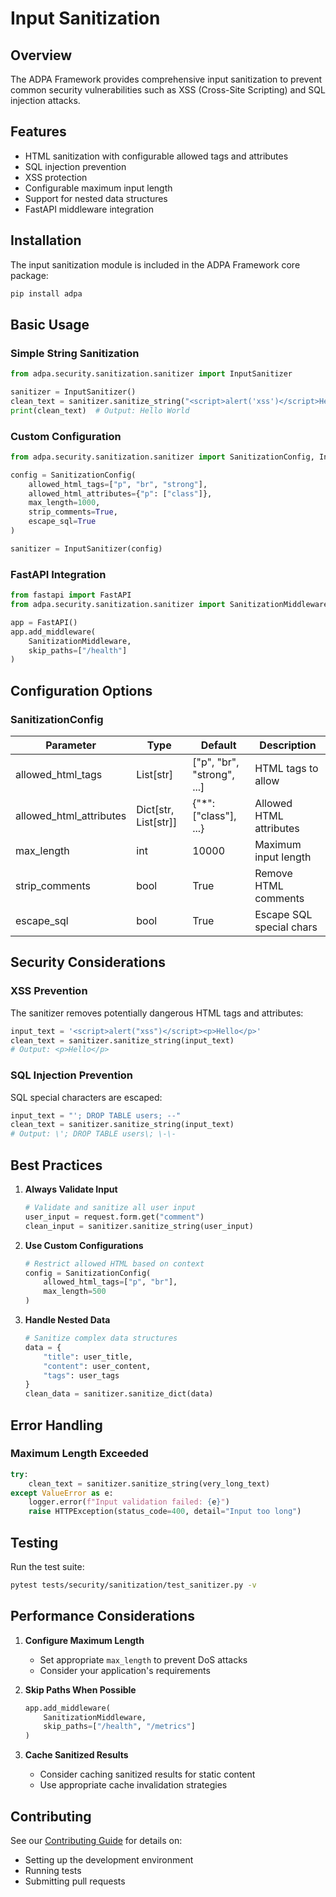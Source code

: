 # Input Sanitization

## Overview
The ADPA Framework provides comprehensive input sanitization to prevent common security vulnerabilities such as XSS (Cross-Site Scripting) and SQL injection attacks.

## Features
- HTML sanitization with configurable allowed tags and attributes
- SQL injection prevention
- XSS protection
- Configurable maximum input length
- Support for nested data structures
- FastAPI middleware integration

## Installation
The input sanitization module is included in the ADPA Framework core package:

```bash
pip install adpa
```

## Basic Usage

### Simple String Sanitization
```python
from adpa.security.sanitization.sanitizer import InputSanitizer

sanitizer = InputSanitizer()
clean_text = sanitizer.sanitize_string("<script>alert('xss')</script>Hello World")
print(clean_text)  # Output: Hello World
```

### Custom Configuration
```python
from adpa.security.sanitization.sanitizer import SanitizationConfig, InputSanitizer

config = SanitizationConfig(
    allowed_html_tags=["p", "br", "strong"],
    allowed_html_attributes={"p": ["class"]},
    max_length=1000,
    strip_comments=True,
    escape_sql=True
)

sanitizer = InputSanitizer(config)
```

### FastAPI Integration
```python
from fastapi import FastAPI
from adpa.security.sanitization.sanitizer import SanitizationMiddleware

app = FastAPI()
app.add_middleware(
    SanitizationMiddleware,
    skip_paths=["/health"]
)
```

## Configuration Options

### SanitizationConfig
| Parameter | Type | Default | Description |
|-----------|------|---------|-------------|
| allowed_html_tags | List[str] | ["p", "br", "strong", ...] | HTML tags to allow |
| allowed_html_attributes | Dict[str, List[str]] | {"*": ["class"], ...} | Allowed HTML attributes |
| max_length | int | 10000 | Maximum input length |
| strip_comments | bool | True | Remove HTML comments |
| escape_sql | bool | True | Escape SQL special chars |

## Security Considerations

### XSS Prevention
The sanitizer removes potentially dangerous HTML tags and attributes:
```python
input_text = '<script>alert("xss")</script><p>Hello</p>'
clean_text = sanitizer.sanitize_string(input_text)
# Output: <p>Hello</p>
```

### SQL Injection Prevention
SQL special characters are escaped:
```python
input_text = "'; DROP TABLE users; --"
clean_text = sanitizer.sanitize_string(input_text)
# Output: \'; DROP TABLE users\; \-\-
```

## Best Practices

1. **Always Validate Input**
   ```python
   # Validate and sanitize all user input
   user_input = request.form.get("comment")
   clean_input = sanitizer.sanitize_string(user_input)
   ```

2. **Use Custom Configurations**
   ```python
   # Restrict allowed HTML based on context
   config = SanitizationConfig(
       allowed_html_tags=["p", "br"],
       max_length=500
   )
   ```

3. **Handle Nested Data**
   ```python
   # Sanitize complex data structures
   data = {
       "title": user_title,
       "content": user_content,
       "tags": user_tags
   }
   clean_data = sanitizer.sanitize_dict(data)
   ```

## Error Handling

### Maximum Length Exceeded
```python
try:
    clean_text = sanitizer.sanitize_string(very_long_text)
except ValueError as e:
    logger.error(f"Input validation failed: {e}")
    raise HTTPException(status_code=400, detail="Input too long")
```

## Testing

Run the test suite:
```bash
pytest tests/security/sanitization/test_sanitizer.py -v
```

## Performance Considerations

1. **Configure Maximum Length**
   - Set appropriate `max_length` to prevent DoS attacks
   - Consider your application's requirements

2. **Skip Paths When Possible**
   ```python
   app.add_middleware(
       SanitizationMiddleware,
       skip_paths=["/health", "/metrics"]
   )
   ```

3. **Cache Sanitized Results**
   - Consider caching sanitized results for static content
   - Use appropriate cache invalidation strategies

## Contributing

See our [Contributing Guide](../contributing.md) for details on:
- Setting up the development environment
- Running tests
- Submitting pull requests

